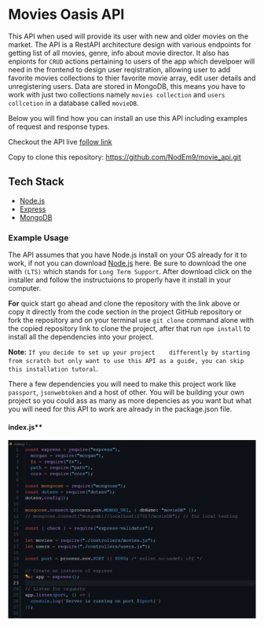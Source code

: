 # Movies Oasis API

This API when used will provide its user with new and older movies on the market. The API is a RestAPI architecture design with various endpoints for getting list of all movies, genre, info about movie director. It also has enpionts for ``CRUD`` actions pertaining to users of the app which develpoer will need in the frontend to design user reqistration, allowing user to add favorite movies collections to thier favorite movie array, edit user details and unregistering users. Data are stored in MongoDB, this means you have to work with just two collections namely ``movies collection`` and ``users collcetion`` in a database called ``movieDB``.

Below you will find how you can install an use this API including examples of request and response types.

Checkout the API live [follow link](https://movie-api-h54p.onrender.com/documentation.html)

Copy to clone this repository: <https://github.com/NodEm9/movie_api.git>

## Tech Stack

- [Node.js](https://nodejs.org/en)
- [Express](https://expressjs.com/)
- [MongoDB](https://www.mongodb.com/)

### Example Usage

The API assumes that you have Node.js install on your OS already for it to work, if not you can download [Node.js](https://nodejs.org/en) here. Be sure to download the one with ``(LTS)`` which stands for ``Long Term Support``. After download click on the installer and follow the instructuions to properly have it install in your computer.

**For** quick start go ahead and clone the repository with the link above or copy it directly from the code section in the project GitHub repository or fork the repository and on your terminal use ``git clone`` command alone with the copied repository link to clone the project, after that run ``npm install`` to install all the dependencies into your project.

**Note:** ``If you decide to set up your project    differently by starting from scratch but only want to use this API as a guide, you can skip this installation tutoral``.

There a few dependencies you will need to make this project work like ``passport``, ``jsonwebtoken`` and a host of other. 
You will be building your own project so you could ass as many as more depencies as you want but what you will need for this API to work are already in the package.json file.

#### index.js**

<img src="img/indexjs.png" alt="server code image" />